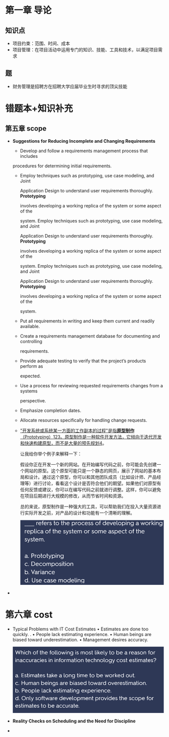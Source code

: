 # 第一章 导论

## 知识点

+ 项目约束：范围、时间、成本
+ 项目管理：在项目活动中运用专门的知识、技能、工具和技术，以满足项目需求

## 题

+ 财务管理是招聘方在招聘大学应届毕业生时寻求的顶尖技能



# 错题本+知识补充

## 第五章 scope

+ **Suggestions for Reducing Incomplete and Changing Requirements**

  + Develop and follow a requirements management process that includes 

  procedures for determining initial requirements.

  + Employ techniques such as prototyping, use case modeling, and Joint 

    Application Design to understand user requirements thoroughly. **Prototyping**

    involves developing a working replica of the system or some aspect of the 

    system. Employ techniques such as prototyping, use case modeling, and Joint 

    Application Design to understand user requirements thoroughly. **Prototyping**

    involves developing a working replica of the system or some aspect of the 

    system. Employ techniques such as prototyping, use case modeling, and Joint 

    Application Design to understand user requirements thoroughly. **Prototyping**

    involves developing a working replica of the system or some aspect of the 

    system. 

  + Put all requirements in writing and keep them current and readily available. 

  + Create a requirements management database for documenting and controlling 

    requirements. 

  + Provide adequate testing to verify that the project’s products perform as 

    expected.

  + Use a process for reviewing requested requirements changes from a systems 

    perspective. 

  + Emphasize completion dates. 

  + Allocate resources specifically for handling change requests. 

  + ["开发系统或系统某一方面的工作副本的过程"是指**原型制作**（Prototyping）](https://quizlet.com/373994350/quiz-5-flash-cards/)[1](https://quizlet.com/373994350/quiz-5-flash-cards/)[2](https://quizlet.com/328084139/project-management-chapter-5-flash-cards/)[3](https://www.quizplus.com/quiz/4346-quiz-5-project-scope-management/questions/255333-whichprocessinvolves-developing-a-working-replica-of-the)[。原型制作是一种软件开发方法，它倾向于迭代开发和快速构建原型，而不是大量的预先规划](https://en.wikipedia.org/wiki/Software_development_process)[4](https://en.wikipedia.org/wiki/Software_development_process)。

    让我给你举个例子来解释一下：

    假设你正在开发一个新的网站。在开始编写代码之前，你可能会先创建一个网站的原型。这个原型可能只是一个静态的网页，展示了网站的基本布局和设计。通过这个原型，你可以和其他团队成员（比如设计师、产品经理等）进行讨论，看看这个设计是否符合他们的期望。如果他们对原型有任何反馈或建议，你可以在编写代码之前就进行调整。这样，你可以避免在项目后期进行大规模的修改，从而节省时间和资源。

    总的来说，原型制作是一种强大的工具，可以帮助我们在投入大量资源进行实际开发之前，对产品的设计和功能有一个清晰的理解。

    ![image-20230919110646815](IT项目管理.assets/image-20230919110646815.png)

+ 

# 第六章 cost

+ Typical Problems with IT Cost Estimates
  •	 Estimates are done too quickly. .
  •	 People lack estimating experience. 
  •	 Human beings are biased toward underestimation. 
  •	 Management desires accuracy. 

  ![image-20230919104238144](IT项目管理.assets/image-20230919104238144.png)

+ **Reality Checks on Scheduling and the Need for Discipline**

  

+ 